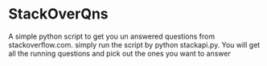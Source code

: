 # StackOverQns
A simple python script to get you un answered questions from stackoverflow.com. simply run the script by python stackapi.py. You will get all the running questions and pick out the ones you want to answer
